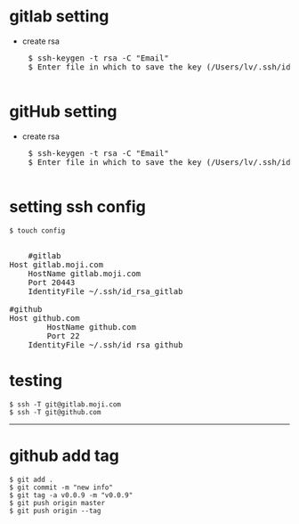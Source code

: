 
# gitlab setting
 - create rsa
 <pre>
 	$ ssh-keygen -t rsa -C "Email"
 	$ Enter file in which to save the key (/Users/lv/.ssh/id_rsa): /Users/lv/.ssh/id_rsa_gitlab
 </pre>
 
# gitHub setting
 - create rsa
 <pre>
 	$ ssh-keygen -t rsa -C "Email"
 	$ Enter file in which to save the key (/Users/lv/.ssh/id_rsa): /Users/lv/.ssh/id_rsa_github
 </pre>

# setting ssh config
	$ touch config

<pre>	
	#gitlab
Host gitlab.moji.com 
	HostName gitlab.moji.com 
	Port 20443
	IdentityFile ~/.ssh/id_rsa_gitlab

#github
Host github.com
        HostName github.com   
        Port 22
	IdentityFile ~/.ssh/id_rsa_github
</pre>

# testing 
	$ ssh -T git@gitlab.moji.com
	$ ssh -T git@github.com
	
	
---

# github add tag

```
$ git add .
$ git commit -m "new info"
$ git tag -a v0.0.9 -m "v0.0.9" 
$ git push origin master
$ git push origin --tag
```
	
